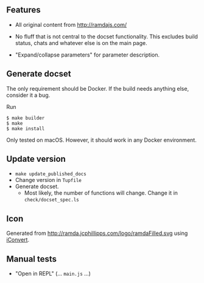 
## Features


* All original content from http://ramdajs.com/
* No fluff that is not central to the docset functionality. This excludes build status, chats and whatever else is on the main page.

* "Expand/collapse parameters" for parameter description.


## Generate docset

The only requirement should be Docker. If the build needs anything else, consider it a bug.

Run

    $ make builder
    $ make
    $ make install

Only tested on macOS. However, it should work in any Docker environment.


## Update version

* `make update_published_docs`
* Change version in `Tupfile`
* Generate docset.
    * Most likely, the number of functions will change. Change it in `check/docset_spec.ls`


## Icon

Generated from <http://ramda.jcphillipps.com/logo/ramdaFilled.svg> using [iConvert](http://iconverticons.com/online/).


## Manual tests

* "Open in REPL" (… `main.js` …)
